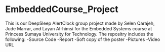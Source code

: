 # EmbeddedCourse_Project
This is our DeepSleep AlertClock group project made by Selen Qarajeh, Jude Marrar, and Layan Al-himsi for the Embedded Systems course at Princess Sumaya University for Technology.
The repositry includes the following:
-Source Code
-Report
-Soft copy of the poster
-Pictures 
-Video URL 


